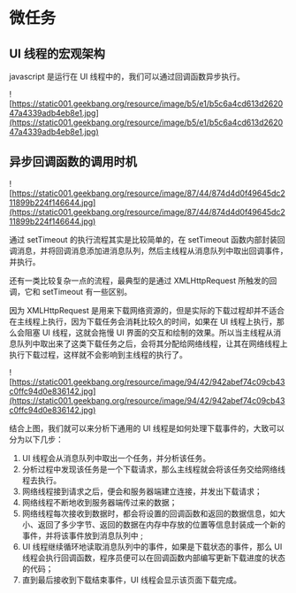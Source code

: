 # 微任务

## UI 线程的宏观架构

javascript 是运行在 UI 线程中的，我们可以通过回调函数异步执行。

![https://static001.geekbang.org/resource/image/b5/e1/b5c6a4cd613d262047a4339adb4eb8e1.jpg](https://static001.geekbang.org/resource/image/b5/e1/b5c6a4cd613d262047a4339adb4eb8e1.jpg)

## 异步回调函数的调用时机

![https://static001.geekbang.org/resource/image/87/44/874d4d0f49645dc211899b224f146644.jpg](https://static001.geekbang.org/resource/image/87/44/874d4d0f49645dc211899b224f146644.jpg)

通过 setTimeout 的执行流程其实是比较简单的，在 setTimeout 函数内部封装回调消息，并将回调消息添加进消息队列，然后主线程从消息队列中取出回调事件，并执行。

还有一类比较复杂一点的流程，最典型的是通过 XMLHttpRequest 所触发的回调，它和 setTimeout 有一些区别。

因为 XMLHttpRequest 是用来下载网络资源的，但是实际的下载过程却并不适合在主线程上执行，因为下载任务会消耗比较久的时间，如果在 UI 线程上执行，那么会阻塞 UI 线程，这就会拖慢 UI 界面的交互和绘制的效果。所以当主线程从消息队列中取出来了这类下载任务之后，会将其分配给网络线程，让其在网络线程上执行下载过程，这样就不会影响到主线程的执行了。

![https://static001.geekbang.org/resource/image/94/42/942abef74c09cb43c0ffc94d0e836142.jpg](https://static001.geekbang.org/resource/image/94/42/942abef74c09cb43c0ffc94d0e836142.jpg)

结合上图，我们就可以来分析下通用的 UI 线程是如何处理下载事件的，大致可以分为以下几步：

1. UI 线程会从消息队列中取出一个任务，并分析该任务。
2. 分析过程中发现该任务是一个下载请求，那么主线程就会将该任务交给网络线程去执行。
3. 网络线程接到请求之后，便会和服务器端建立连接，并发出下载请求；
4. 网络线程不断地收到服务器端传过来的数据；
5. 网络线程每次接收到数据时，都会将设置的回调函数和返回的数据信息，如大小、返回了多少字节、返回的数据在内存中存放的位置等信息封装成一个新的事件，并将该事件放到消息队列中 ;
6. UI 线程继续循环地读取消息队列中的事件，如果是下载状态的事件，那么 UI 线程会执行回调函数，程序员便可以在回调函数内部编写更新下载进度的状态的代码；
7. 直到最后接收到下载结束事件，UI 线程会显示该页面下载完成。
